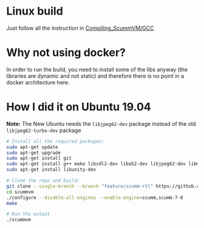 # Linux build
Just follow all the instruction in [Compiling_ScummVM/GCC](https://wiki.scummvm.org/index.php?title=Compiling_ScummVM/GCC)

# Why not using docker?
In order to run the build, you need to install some of the libs anyway (the libraries are dynamic and not static) and therefore there is no point in a docker architecture here.

# How I did it on Ubuntu 19.04
**Note:** The New Ubuntu needs the `libjpeg62-dev` package instead of the old `libjpeg62-turbo-dev` package

```bash
# Install all the required packages:
sudo apt-get update
sudo apt-get upgrade
sudo apt-get install git
sudo apt-get install g++ make libsdl2-dev liba52-dev libjpeg62-dev libmpeg2-4-dev libogg-dev libvorbis-dev libflac-dev libmad0-dev libpng-dev libtheora-dev libfaad-dev libfluidsynth-dev libfreetype6-dev zlib1g-dev 
sudo apt-get install libunity-dev

# Clone the repo and build:
git clone --single-branch --branch "feature/scumm-rtl" https://github.com/BLooperZ/scummvm
cd scummvm
./configure --disable-all-engines --enable-engine=scumm,scumm-7-8
make

# Run the output
./scummvm
```